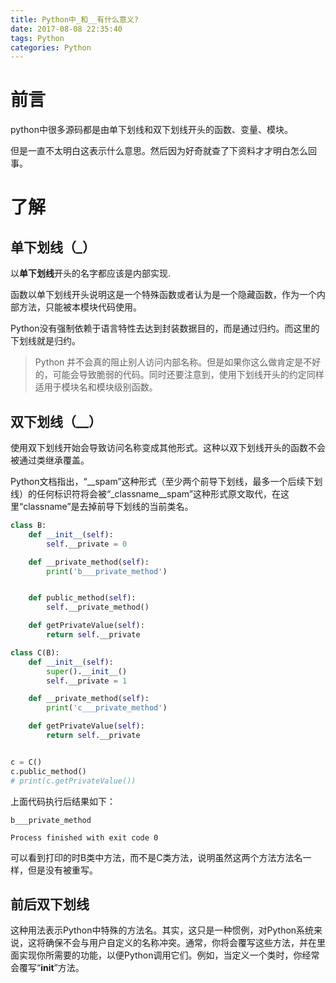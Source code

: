 ```yaml
---
title: Python中_和__有什么意义?
date: 2017-08-08 22:35:40
tags: Python
categories: Python
---
```


# 前言

python中很多源码都是由单下划线和双下划线开头的函数、变量、模块。

但是一直不太明白这表示什么意思。然后因为好奇就查了下资料才才明白怎么回事。



# 了解

## 单下划线（_）

以**单下划线**开头的名字都应该是内部实现.

函数以单下划线开头说明这是一个特殊函数或者认为是一个隐藏函数，作为一个内部方法，只能被本模块代码使用。

Python没有强制依赖于语言特性去达到封装数据目的，而是通过归约。而这里的下划线就是归约。

> Python 并不会真的阻止别人访问内部名称。但是如果你这么做肯定是不好的，可能会导致脆弱的代码。同时还要注意到，使用下划线开头的约定同样适用于模块名和模块级别函数。



## 双下划线（__）

使用双下划线开始会导致访问名称变成其他形式。这种以双下划线开头的函数不会被通过类继承覆盖。

Python文档指出，“__spam”这种形式（至少两个前导下划线，最多一个后续下划线）的任何标识符将会被“_classname__spam”这种形式原文取代，在这里“classname”是去掉前导下划线的当前类名。

```python
class B:
    def __init__(self):
        self.__private = 0

    def __private_method(self):
        print('b___private_method')


    def public_method(self):
        self.__private_method()

    def getPrivateValue(self):
        return self.__private

class C(B):
    def __init__(self):
        super().__init__()
        self.__private = 1

    def __private_method(self):
        print('c___private_method')

    def getPrivateValue(self):
        return self.__private


c = C()
c.public_method()
# print(c.getPrivateValue())

```

上面代码执行后结果如下：

```
b___private_method

Process finished with exit code 0
```

可以看到打印的时B类中方法，而不是C类方法，说明虽然这两个方法方法名一样，但是没有被重写。

## 前后双下划线

这种用法表示Python中特殊的方法名。其实，这只是一种惯例，对Python系统来说，这将确保不会与用户自定义的名称冲突。通常，你将会覆写这些方法，并在里面实现你所需要的功能，以便Python调用它们。例如，当定义一个类时，你经常会覆写“__init__”方法。

